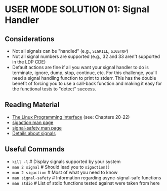 # USER MODE SOLUTION 01: Signal Handler

## Considerations

- Not all signals can be "handled" (e.g., `SIGKILL`, `SIGSTOP`)
- Not all signal numbers are supported (e.g., 32 and 33 aren't supported in the LDP CDE)
- Default actions are fine if all you want your signal handler to do is terminate, ignore, dump, stop, continue, etc.  For this challenge, you'll need a signal handling function to print to stderr.  This has the double benefit of forcing you to use a call-back function and making it easy for the functional tests to "detect" success.

## Reading Material

- [The Linux Programming Interface](https://sciencesoftcode.files.wordpress.com/2018/12/the-linux-programming-interface-michael-kerrisk-1.pdf) (see: Chapters 20-22)
- [sigaction man page](https://man7.org/linux/man-pages/man2/sigaction.2.html)
- [signal-safety man page](https://man7.org/linux/man-pages/man7/signal-safety.7.html)
- [Details about signals](https://www.tutorialspoint.com/unix/unix-signals-traps.htm)

## Useful Commands

- `kill -l`  # Display signals supported by your system
- `man 2 signal`  # Should lead you to `sigaction()`
- `man 2 sigaction`  # Most of what you need to know
- `man signal-safety`  # Information regarding async-signal-safe functions
- `man stdio`  # List of stdio functions tested against were taken from here
